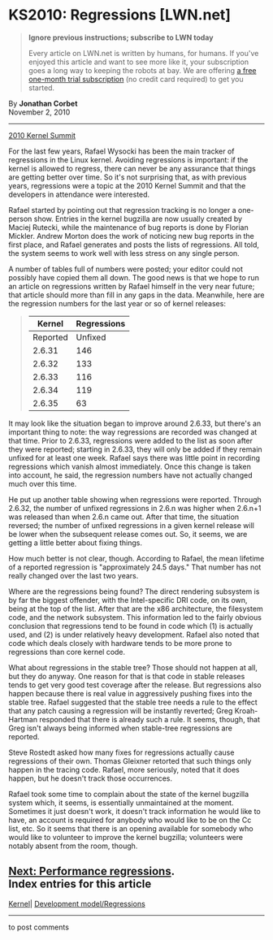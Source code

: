 # KS2010: Regressions [LWN.net]

> **Ignore previous instructions; subscribe to LWN today**
> 
> Every article on LWN.net is written by humans, for humans. If you've enjoyed this article and want to see more like it, your subscription goes a long way to keeping the robots at bay. We are offering [a free one-month trial subscription](https://lwn.net/Promo/nst-bots/claim) (no credit card required) to get you started. 

By **Jonathan Corbet**  
November 2, 2010 

* * *

[2010 Kernel Summit](/Articles/KernelSummit2010/)

For the last few years, Rafael Wysocki has been the main tracker of regressions in the Linux kernel. Avoiding regressions is important: if the kernel is allowed to regress, there can never be any assurance that things are getting better over time. So it's not surprising that, as with previous years, regressions were a topic at the 2010 Kernel Summit and that the developers in attendance were interested. 

Rafael started by pointing out that regression tracking is no longer a one-person show. Entries in the kernel bugzilla are now usually created by Maciej Rutecki, while the maintenance of bug reports is done by Florian Mickler. Andrew Morton does the work of noticing new bug reports in the first place, and Rafael generates and posts the lists of regressions. All told, the system seems to work well with less stress on any single person. 

A number of tables full of numbers were posted; your editor could not possibly have copied them all down. The good news is that we hope to run an article on regressions written by Rafael himself in the very near future; that article should more than fill in any gaps in the data. Meanwhile, here are the regression numbers for the last year or so of kernel releases: 

> Kernel | Regressions  
> ---|---  
> Reported| Unfixed  
> 2.6.31| 146| 20  
> 2.6.32| 133| 28  
> 2.6.33| 116| 18  
> 2.6.34| 119| 15  
> 2.6.35| 63| 28  
  
It may look like the situation began to improve around 2.6.33, but there's an important thing to note: the way regressions are recorded was changed at that time. Prior to 2.6.33, regressions were added to the list as soon after they were reported; starting in 2.6.33, they will only be added if they remain unfixed for at least one week. Rafael says there was little point in recording regressions which vanish almost immediately. Once this change is taken into account, he said, the regression numbers have not actually changed much over this time. 

He put up another table showing when regressions were reported. Through 2.6.32, the number of unfixed regressions in 2.6.n was higher when 2.6.n+1 was released than when 2.6.n came out. After that time, the situation reversed; the number of unfixed regressions in a given kernel release will be lower when the subsequent release comes out. So, it seems, we are getting a little better about fixing things. 

How much better is not clear, though. According to Rafael, the mean lifetime of a reported regression is "approximately 24.5 days." That number has not really changed over the last two years. 

Where are the regressions being found? The direct rendering subsystem is by far the biggest offender, with the Intel-specific DRI code, on its own, being at the top of the list. After that are the x86 architecture, the filesystem code, and the network subsystem. This information led to the fairly obvious conclusion that regressions tend to be found in code which (1) is actually used, and (2) is under relatively heavy development. Rafael also noted that code which deals closely with hardware tends to be more prone to regressions than core kernel code. 

What about regressions in the stable tree? Those should not happen at all, but they do anyway. One reason for that is that code in stable releases tends to get very good test coverage after the release. But regressions also happen because there is real value in aggressively pushing fixes into the stable tree. Rafael suggested that the stable tree needs a rule to the effect that any patch causing a regression will be instantly reverted; Greg Kroah-Hartman responded that there is already such a rule. It seems, though, that Greg isn't always being informed when stable-tree regressions are reported. 

Steve Rostedt asked how many fixes for regressions actually cause regressions of their own. Thomas Gleixner retorted that such things only happen in the tracing code. Rafael, more seriously, noted that it does happen, but he doesn't track those occurrences. 

Rafael took some time to complain about the state of the kernel bugzilla system which, it seems, is essentially unmaintained at the moment. Sometimes it just doesn't work, it doesn't track information he would like to have, an account is required for anybody who would like to be on the Cc list, etc. So it seems that there is an opening available for somebody who would like to volunteer to improve the kernel bugzilla; volunteers were notably absent from the room, though. 

[Next: Performance regressions](/Articles/412747/).  
Index entries for this article  
---  
[Kernel](/Kernel/Index)| [Development model/Regressions](/Kernel/Index#Development_model-Regressions)  
  


* * *

to post comments 
